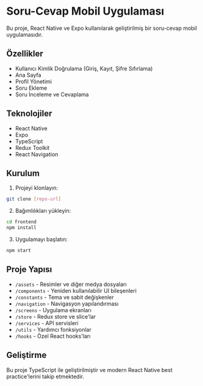 # Soru-Cevap Mobil Uygulaması

Bu proje, React Native ve Expo kullanılarak geliştirilmiş bir soru-cevap mobil uygulamasıdır.

## Özellikler

- Kullanıcı Kimlik Doğrulama (Giriş, Kayıt, Şifre Sıfırlama)
- Ana Sayfa
- Profil Yönetimi
- Soru Ekleme
- Soru İnceleme ve Cevaplama

## Teknolojiler

- React Native
- Expo
- TypeScript
- Redux Toolkit
- React Navigation

## Kurulum

1. Projeyi klonlayın:
```bash
git clone [repo-url]
```

2. Bağımlılıkları yükleyin:
```bash
cd frontend
npm install
```

3. Uygulamayı başlatın:
```bash
npm start
```

## Proje Yapısı

- `/assets` - Resimler ve diğer medya dosyaları
- `/components` - Yeniden kullanılabilir UI bileşenleri
- `/constants` - Tema ve sabit değişkenler
- `/navigation` - Navigasyon yapılandırması
- `/screens` - Uygulama ekranları
- `/store` - Redux store ve slice'lar
- `/services` - API servisleri
- `/utils` - Yardımcı fonksiyonlar
- `/hooks` - Özel React hooks'ları

## Geliştirme

Bu proje TypeScript ile geliştirilmiştir ve modern React Native best practice'lerini takip etmektedir. 